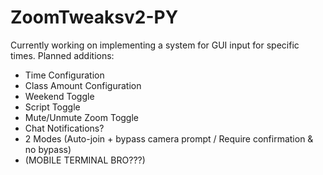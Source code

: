 # ZoomTweaksv2-PY
 
Currently working on implementing a system for GUI input for specific times.
Planned additions:
- Time Configuration
- Class Amount Configuration
- Weekend Toggle
- Script Toggle
- Mute/Unmute Zoom Toggle
- Chat Notifications?
- 2 Modes (Auto-join + bypass camera prompt / Require confirmation & no bypass)
- (MOBILE TERMINAL BRO???)
